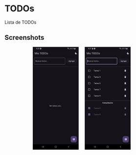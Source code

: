 # TODOs

Lista de TODOs

## Screenshots

<p align="center">
  <img src="https://github.com/YonathanR11/app-todos-flutter/blob/main/screenshots/screen1.jpg?raw=true" alt="Sin TODOs" width="150"/>
  &nbsp;&nbsp;&nbsp;
  <img src="https://github.com/YonathanR11/app-todos-flutter/blob/main/screenshots/screen2.jpg?raw=true" alt="Con TODOs" width="150"/>
</p>
